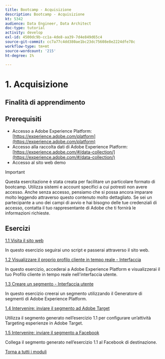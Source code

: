 ```yaml
---
title: Bootcamp - Acquisizione
description: Bootcamp - Acquisizione
kt: 5342
audience: Data Engineer, Data Architect
doc-type: tutorial
activity: develop
exl-id: 4500dc9b-cc1a-4de8-aa39-7d4e849d65c4
source-git-commit: cc7a77c4dd380ae1bc23dc75608e8e2224dfe78c
workflow-type: tm+mt
source-wordcount: '215'
ht-degree: 1%

---
```


# 1. Acquisizione

## Finalità di apprendimento

## Prerequisiti

- Accesso a Adobe Experience Platform: [https://experience.adobe.com/platform](https://experience.adobe.com/platform)
- Accesso alla raccolta dati di Adobe Experience Platform: [https://experience.adobe.com/#/data-collection/](https://experience.adobe.com/#/data-collection/)
- Accesso al sito web demo

>[!IMPORTANT]
>
>Questa esercitazione è stata creata per facilitare un particolare formato di bootcamp. Utilizza sistemi e account specifici a cui potresti non avere accesso. Anche senza accesso, pensiamo che si possa ancora imparare molto leggendo attraverso questo contenuto molto dettagliato. Se sei un partecipante a uno dei campi di avvio e hai bisogno delle tue credenziali di accesso, contatta il tuo rappresentante di Adobe che ti fornirà le informazioni richieste.

## Esercizi

[1.1 Visita il sito web](./ex1.md)

In questo esercizio seguirai uno script e passerai attraverso il sito web.

[1.2 Visualizzare il proprio profilo cliente in tempo reale - Interfaccia](./ex2.md)

In questo esercizio, accederai a Adobe Experience Platform e visualizzerai il tuo Profilo cliente in tempo reale nell&#39;interfaccia utente.

[1.3 Creare un segmento - Interfaccia utente](./ex3.md)

In questo esercizio creerai un segmento utilizzando il Generatore di segmenti di Adobe Experience Platform.

[1.4 Intervenire: inviare il segmento ad Adobe Target](./ex4.md)

Utilizza il segmento generato nell’esercizio 1.1 per configurare un’attività Targeting esperienze in Adobe Target.

[1.5 Intervenire: inviare il segmento a Facebook](./ex5.md)

Collega il segmento generato nell’esercizio 1.1 al Facebook di destinazione.

[Torna a tutti i moduli](../../overview.md)
